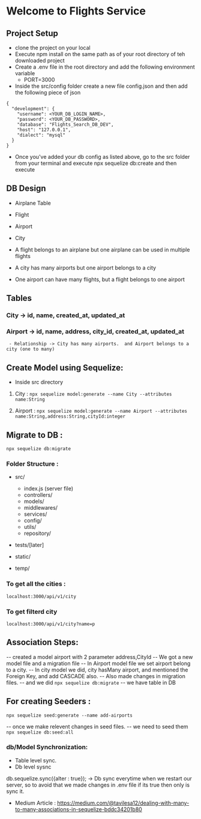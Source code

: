 # Welcome to Flights Service

## Project Setup

- clone the project on your local
- Execute npm install on the same path as of your root directory of teh downloaded project
- Create a .env file in the root directory and add the following environment variable
  - PORT=3000
- Inside the src/config folder create a new file config.json and then add the following piece of json

```
{
  "development": {
    "username": <YOUR_DB_LOGIN_NAME>,
    "password": <YOUR_DB_PASSWORD>,
    "database": "Flights_Search_DB_DEV",
    "host": "127.0.0.1",
    "dialect": "mysql"
  }
}
```

- Once you've added your db config as listed above, go to the src folder from your terminal and execute npx sequelize db:create and then execute

## DB Design

- Airplane Table
- Flight
- Airport
- City

- A flight belongs to an airplane but one airplane can be used in multiple flights
- A city has many airports but one airport belongs to a city
- One airport can have many flights, but a flight belongs to one airport

## Tables

### City -> id, name, created_at, updated_at

### Airport -> id, name, address, city_id, created_at, updated_at

     - Relationship -> City has many airports.  and Airport belongs to a city (one to many)

## Create Model using Sequelize:

- Inside src directory

1. City : `npx sequelize model:generate --name City --attributes name:String`

2. Airport : `npx sequelize model:generate --name Airport --attributes name:String,address:String,cityId:integer`

## Migrate to DB :

`npx sequelize db:migrate`

### Folder Structure :

- src/

  - index.js (server file)
  - controllers/
  - models/
  - middlewares/
  - services/
  - config/
  - utils/
  - repository/

- tests/[later]
- static/
- temp/

### To get all the cities :

`localhost:3000/api/v1/city`

### To get filterd city

`localhost:3000/api/v1/city?name=p`

## Association Steps:

-- created a model airport with 2 parameter address,CityId
-- We got a new model file and a migration file
-- In Airport model file we set airport belong to a city.
-- In city model we did, city hasMany airport, and mentioned the Foreign Key, and add CASCADE also.
-- Also made changes in migration files.
-- and we did `npx sequelize db:migrate`
-- we have table in DB

## For creating Seeders :

`npx sequelize seed:generate --name add-airports`

-- once we make relevent changes in seed files.
-- we need to seed them
`npx sequelize db:seed:all`

### db/Model Synchronization:

- Table level sync.
- Db level sysnc

db.sequelize.sync({alter : true}); -> Db sync everytime when we restart our server, so to avoid that we made changes in .env file if its true then only is sync it.

- Medium Article : https://medium.com/@tavilesa12/dealing-with-many-to-many-associations-in-sequelize-bddc34201b80

